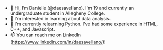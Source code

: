- 👋 Hi, I’m Danielle (@daesavellano). I'm 19 and currently an undergraduate student in Allegheny College.
- 👀 I’m interested in learning about data analysis.
- 🌱 I’m currently relearning Python. I've had some experience in HTML, C++, and Javascript.
- 📫 You can reach me on LinkedIn (https://www.linkedin.com/in/daesavellano/)!

<!---
Howdy!
--->
